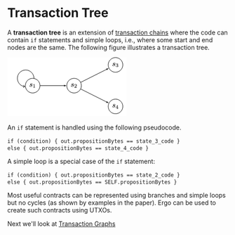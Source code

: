 # Transaction Tree

A **transaction tree** is an extension of [transaction chains](tx-chains.md) where the code can contain `if` statements and simple loops, i.e., where some start and end nodes are the same. The following figure illustrates a transaction tree.

![](../../../assets/img/scs/tx-tree.png)

An `if` statement is handled using the following pseudocode.

```
if (condition) { out.propositionBytes == state_3_code }
else { out.propositionBytes == state_4_code }
```

A simple loop is a special case of the `if` statement:

```
if (condition) { out.propositionBytes == state_2_code }
else { out.propositionBytes == SELF.propositionBytes }
```

Most useful contracts can be represented using branches and simple loops but no cycles (as shown by examples in the paper). Ergo can be used to create such contracts using UTXOs.


Next we'll look at [Transaction Graphs](tx-graphs.md)
